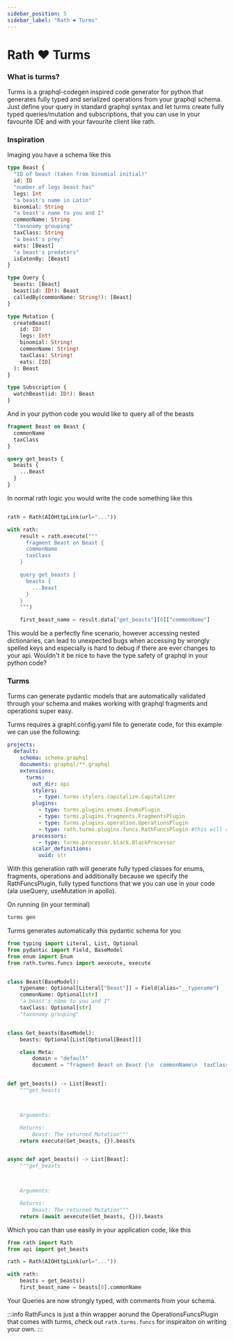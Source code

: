 ```yaml
---
sidebar_position: 5
sidebar_label: "Rath ❤️ Turms"
---
```


# Rath ❤️ Turms

### What is turms?

Turms is a graphql-codegen inspired code generator for python that generates fully typed and
serialized operations from your graphql schema. Just define your query in standard graphql syntax
and let turms create fully typed queries/mutation and subscriptions, that you can use in your favourite
IDE and with your favourite client like rath.

### Inspiration

Imaging you have a schema like this

```graphql title="schema.graphql"
type Beast {
  "ID of beast (taken from binomial initial)"
  id: ID
  "number of legs beast has"
  legs: Int
  "a beast's name in Latin"
  binomial: String
  "a beast's name to you and I"
  commonName: String
  "taxonomy grouping"
  taxClass: String
  "a beast's prey"
  eats: [Beast]
  "a beast's predators"
  isEatenBy: [Beast]
}

type Query {
  beasts: [Beast]
  beast(id: ID!): Beast
  calledBy(commonName: String!): [Beast]
}

type Mutation {
  createBeast(
    id: ID!
    legs: Int!
    binomial: String!
    commonName: String!
    taxClass: String!
    eats: [ID]
  ): Beast
}

type Subscription {
  watchBeast(id: ID!): Beast
}
```

And in your python code you would like to query all of the beasts

```graphql title="/graphql/test.graphql"
fragment Beast on Beast {
  commonName
  taxClass
}

query get_beasts {
  beasts {
    ...Beast
  }
}
```

In normal rath logic you would write the code something like this

```python

rath = Rath(AIOHttpLink(url="..."))

with rath:
    result = rath.execute("""
      fragment Beast on Beast {
      commonName
      taxClass
    }

    query get_beasts {
      beasts {
        ...Beast
      }
    }
    """)

    first_beast_name = result.data["get_beasts"][0]["commonName"]

```

This would be a perfectly fine scenario, however accessing nested dictionaries, can lead to unexpected
bugs when accessing by wrongly spelled keys and especially is hard to debug if there are ever changes to your api.
Wouldn't it be nice to have the type safety of graphql in your python code?

### Turms

Turms can generate pydantic models that are automatically validated through your schema and makes working with
graphql fragments and operations super easy.

Turms requires a graphl.config.yaml file to generate code, for this
example we can use the following:

```yaml
projects:
  default:
    schema: schema.graphql
    documents: graphql/**.graphql
    extensions:
      turms:
        out_dir: api
        stylers:
          - type: turms.stylers.capitalize.Capitalizer
        plugins:
          - type: turms.plugins.enums.EnumsPlugin
          - type: turms.plugins.fragments.FragmentsPlugin
          - type: turms.plugins.operation.OperationsPlugin
          - type: rath.turms.plugins.funcs.RathFuncsPlugin #this will create functions that we can use with rath
        processors:
          - type: turms.processor.black.BlackProcessor
        scalar_definitions:
          uuid: str
```

With this generation rath will generate fully typed classes for enums, fragments, operations and additionally
because we specify the RathFuncsPlugin, fully typed functions that we you can use in your code (ala useQuery, useMutation in apollo).

On running (in your terminal)

```bash
turms gen
```

Turms generates automatically this pydantic schema for you

```python title="api/schema.py"
from typing import Literal, List, Optional
from pydantic import Field, BaseModel
from enum import Enum
from rath.turms.funcs import aexecute, execute


class Beast(BaseModel):
    typename: Optional[Literal["Beast"]] = Field(alias="__typename")
    commonName: Optional[str]
    "a beast's name to you and I"
    taxClass: Optional[str]
    "taxonomy grouping"


class Get_beasts(BaseModel):
    beasts: Optional[List[Optional[Beast]]]

    class Meta:
        domain = "default"
        document = "fragment Beast on Beast {\n  commonName\n  taxClass\n}\n\nquery get_beasts {\n  beasts {\n    ...Beast\n  }\n}"


def get_beasts() -> List[Beast]:
    """get_beasts



    Arguments:

    Returns:
        Beast: The returned Mutation"""
    return execute(Get_beasts, {}).beasts


async def aget_beasts() -> List[Beast]:
    """get_beasts



    Arguments:

    Returns:
        Beast: The returned Mutation"""
    return (await aexecute(Get_beasts, {})).beasts
```

Which you can than use easily in your application code, like this

```python
from rath import Rath
from api import get_beasts

rath = Rath(AIOHttpLink(url="..."))

with rath:
    beasts = get_beasts()
    first_beast_name = beasts[0].commonName

```

Your Queries are now strongly typed, with comments from your schema.

:::info
RathFuncs is just a thin wrapper aorund the OperationsFuncsPlugin that comes with turms,
check out `rath.turms.funcs` for inspiraiton on writing your own.
:::
